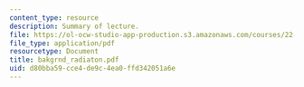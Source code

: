 ```yaml
---
content_type: resource
description: Summary of lecture.
file: https://ol-ocw-studio-app-production.s3.amazonaws.com/courses/22-55j-principles-of-radiation-interactions-fall-2004/d80bba59cce4de9c4ea0ffd342051a6e_bakgrnd_radiaton.pdf
file_type: application/pdf
resourcetype: Document
title: bakgrnd_radiaton.pdf
uid: d80bba59-cce4-de9c-4ea0-ffd342051a6e
---
```

